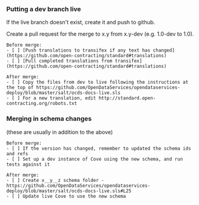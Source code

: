 ### Putting a dev branch live

If the live branch doesn't exist, create it and push to github. 

Create a pull request for the merge to x.y from x.y-dev (e.g. 1.0-dev to 1.0).

```
Before merge:
- [ ] [Push translations to transifex if any text has changed](https://github.com/open-contracting/standard#translations)
- [ ] [Pull completed translations from transifex](https://github.com/open-contracting/standard#translations)

After merge:
- [ ] Copy the files from dev to live following the instructions at the top of https://github.com/OpenDataServices/opendataservices-deploy/blob/master/salt/ocds-docs-live.sls
- [ ] For a new translation, edit http://standard.open-contracting.org/robots.txt
```

### Merging in schema changes

(these are usually in addition to the above)

```
Before merge:
- [ ] If the version has changed, remember to updated the schema ids and refs
- [ ] Set up a dev instance of Cove using the new schema, and run tests against it

After merge:
- [ ] Create x__y__z schema folder - https://github.com/OpenDataServices/opendataservices-deploy/blob/master/salt/ocds-docs-live.sls#L25
- [ ] Update live Cove to use the new schema

```
